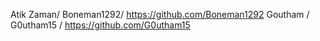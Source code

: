 Atik Zaman/ Boneman1292/ https://github.com/Boneman1292
Goutham / G0utham15 / https://github.com/G0utham15
